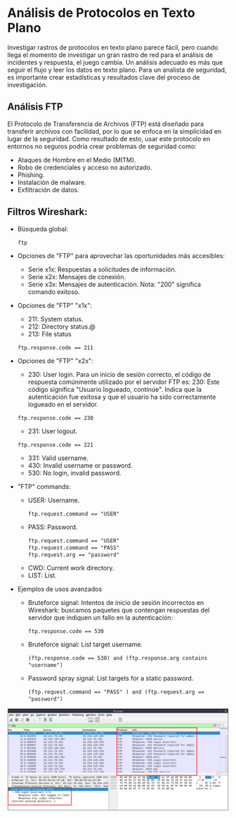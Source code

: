 # Análisis de Protocolos en Texto Plano
Investigar rastros de protocolos en texto plano parece fácil, pero cuando llega el momento de investigar un gran rastro de red para el análisis de incidentes y respuesta, el juego cambia. Un análisis adecuado es más que seguir el flujo y leer los datos en texto plano. Para un analista de seguridad, es importante crear estadísticas y resultados clave del proceso de investigación. 

## Análisis FTP
El Protocolo de Transferencia de Archivos (FTP) está diseñado para transferir archivos con facilidad, por lo que se enfoca en la simplicidad en lugar de la seguridad. Como resultado de esto, usar este protocolo en entornos no seguros podría crear problemas de seguridad como:
- Ataques de Hombre en el Medio (MITM).
- Robo de credenciales y acceso no autorizado.
- Phishing.
- Instalación de malware.
- Exfiltración de datos.

## Filtros Wireshark:
- Búsqueda global:
  ```
  ftp
  ```

- Opciones de "FTP" para aprovechar las oportunidades más accesibles:
  - Serie x1x: Respuestas a solicitudes de información.
  - Serie x2x: Mensajes de conexión.
  - Serie x3x: Mensajes de autenticación.
  Nota: "200" significa comando exitoso.

- Opciones de "FTP" "x1x":
  - 211: System status.
  - 212: Directory status.@
  - 213: File status
  ```
  ftp.response.code == 211
  ```

- Opciones de "FTP" "x2x":
  -  230: User login. Para un inicio de sesión correcto, el código de respuesta comúnmente utilizado por el servidor FTP es: 230: Este código significa "Usuario logueado, continúe". Indica que la autenticación fue exitosa y que el usuario ha sido correctamente logueado en el servidor.
    ```
    ftp.response.code == 230
    ```
  -  231: User logout.
    ```
    ftp.response.code == 221
    ```
  -  331: Valid username.
  -  430: Invalid username or password.
  -  530: No login, invalid password.

- "FTP" commands:
  - USER: Username.
    ```
    ftp.request.command == "USER"
    ```
  - PASS: Password.
    ```
    ftp.request.command == "USER"
    ftp.request.command == "PASS"
    ftp.request.arg == "password"
    ```
  - CWD: Current work directory.
  - LIST: List.


- Ejemplos de usos avanzados
  - Bruteforce signal: Intentos de inicio de sesión incorrectos en Wireshark: buscamos paquetes que contengan respuestas del servidor que indiquen un fallo en la autenticación:
    ```
    ftp.response.code == 530
    ```
  - Bruteforce signal: List target username.
    ```
    (ftp.response.code == 530) and (ftp.response.arg contains "username")
    ```
  - Password spray signal: List targets for a static password.
    ```
    (ftp.request.command == "PASS" ) and (ftp.request.arg == "password")
    ```

![](capturas/wireshark-ftp.png)



